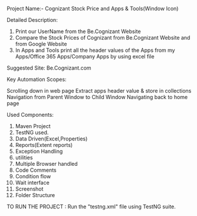 Project Name:- Cognizant Stock Price and Apps & Tools(Window Icon)

Detailed Description: 
1. Print our UserName from the Be.Cognizant Website 
2. Compare the Stock Prices of Cognizant from Be.Cognizant Website and from Google Website
3. In Apps and Tools print all the header values of the Apps from my Apps/Office 365 Apps/Company Apps by using excel file

Suggested Site: Be.Cognizant.com 
   
Key Automation Scopes:

Scrolling down in web page
Extract apps header value & store in collections
Navigation from Parent Window to Child Window
Navigating back to home page

Used Components:

1) Maven Project
2) TestNG used.
3) Data Driven(Excel,Properties)
4) Reports(Extent reports)
5) Exception Handling
6) utilities
7) Multiple Browser handled
8) Code Comments
9) Condition flow
10) Wait interface
11) Screenshot
12) Folder Structure

TO RUN THE PROJECT :
Run the "testng.xml" file using TestNG suite.
